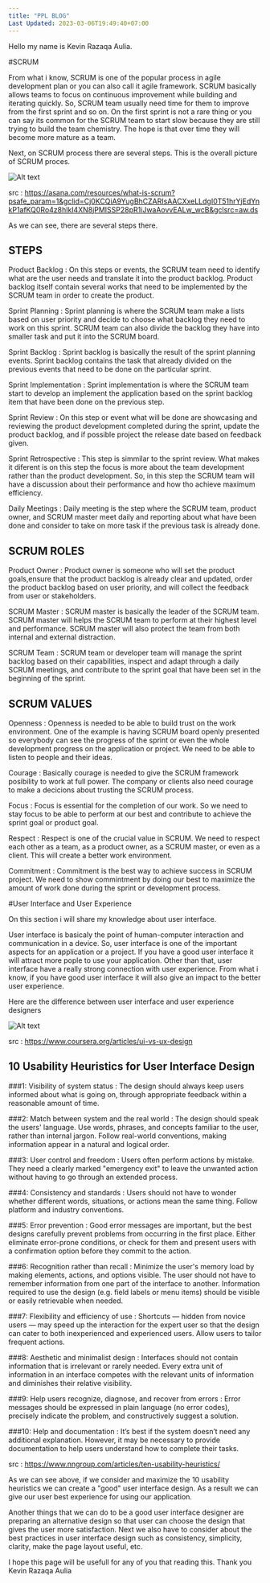 ```yaml
---
title: "PPL BLOG"
Last Updated: 2023-03-06T19:49:40+07:00
---
```


Hello my name is Kevin Razaqa Aulia. 

#SCRUM

From what i know, SCRUM is one of the popular process in agile development plan or you can also call it agile framework. SCRUM basically allows teams to focus on continuous improvement while building and iterating quickly. So, SCRUM team usually need time for them to improve from the first sprint and so on. On the first sprint is not a rare thing or you can say its common for the SCRUM team to start slow because they are still trying to build the team chemistry. The hope is that over time they will become more mature as a team.

Next, on SCRUM process there are several steps. This is the overall picture of SCRUM proces.

![Alt text](https://assets.asana.biz/transform/80fe2d49-910b-4d42-bbab-d3e1bb26702a/inline-agile-scrum-1-2x?io=transform:fill,width:1680&format=webp "Scrum Process")

src : https://asana.com/resources/what-is-scrum?psafe_param=1&gclid=Cj0KCQiA9YugBhCZARIsAACXxeLLdgI0T51hrYjEdYnkP1afKQ0Ro4z8hlkI4XN8jPMISSP28pR1iJwaAovvEALw_wcB&gclsrc=aw.ds

As we can see, there are several steps there.

## STEPS

Product Backlog : On this steps or events, the SCRUM team need to identify what are the user needs and translate it into the product backlog. Product backlog itself contain several works that need to be implemented by the SCRUM team in order to create the product.

Sprint Planning : Sprint planning is where the SCRUM team make a lists based on user priority and decide to choose what backlog they need to work on this sprint. SCRUM team can also divide the backlog they have into smaller task and put it into the SCRUM board.

Sprint Backlog : Sprint backlog is basically the result of the sprint planning events. Sprint backlog contains the task that already divided on the previous events that need to be done on the particular sprint.

Sprint Implementation : Sprint implementation is where the SCRUM team start to develop an implement the application based on the sprint backlog item that have been done on the previous step.

Sprint Review : On this step or event what will be done are showcasing and reviewing the product development completed during the sprint, update the product backlog, and if possible project the release date based on feedback given.

Sprint Retrospective : This step is simmilar to the sprint review. What makes it diferent is on this step the focus is more about the team development rather than the product development. So, in this step the SCRUM team will have a discussion about their performance and how tho achieve maximum efficiency.

Daily Meetings : Daily meeting is the step where the SCRUM team, product owner, and SCRUM master meet daily and reporting about what have been done and consider to take on more task if the previous task is already done.

## SCRUM ROLES
Product Owner : Product owner is someone who will set the product goals,ensure that the product backlog is already clear and updated, order the product backlog based on user priority, and will collect the feedback from user or stakeholders.

SCRUM Master : SCRUM master is basically the leader of the SCRUM team. SCRUM master will helps the SCRUM team to perform at their highest level and performance. SCRUM master will also protect the team from both internal and external distraction.

SCRUM Team : SCRUM team or developer team will manage the sprint backlog based on their capabilities, inspect and adapt through a daily SCRUM meetings, and contribute to the sprint goal that have been set in the beginning of the sprint.

## SCRUM VALUES
Openness : Openness is needed to be able to build trust on the work environment. One of the example is having SCRUM board openly presented so everybody can see the progress of the sprint or even the whole development progress on the application or project. We need to be able to listen to people and their ideas.

Courage : Basically courage is needed to give the SCRUM framework posibility to work at full power. The company or clients also need courage to make a decicions about trusting the SCRUM process.

Focus : Focus is essential for the completion of our work. So we need to stay focus to be able to perform at our best and contribute to achieve the sprint goal or product goal.

Respect : Respect is one of the crucial value in SCRUM. We need to respect each other as a team, as a product owner, as a SCRUM master, or even as a client. This will create a better work environment.

Commitment : Commitment is the best way to achieve success in SCRUM project. We need to show commintment by doing our best to maximize the amount of work done during the sprint or development process.

#User Interface and User Experience

On this section i will share my knowledge about user interface.

User interface is basicaly the point of human-computer interaction and communication in a device. So, user interface is one of the important aspects for an application or a project. If you have a good user interface it will attract more pople to use your application. Other than that, user interface have a really strong connection with user experience. From what i know, if you have good user interface it will also give an impact to the better user experience.

Here are the difference between user interface and user experience designers

![Alt text](https://images.ctfassets.net/wp1lcwdav1p1/2qMppLhAjXbyb8D6s8IqJb/fefcd15a3a67beb375b213544eb333d4/Template_example.png?w=1500&q=60 "UIvsUX")

src : https://www.coursera.org/articles/ui-vs-ux-design

## 10 Usability Heuristics for User Interface Design

###1: Visibility of system status : The design should always keep users informed about what is going on, through appropriate feedback within a reasonable amount of time.

###2: Match between system and the real world : The design should speak the users' language. Use words, phrases, and concepts familiar to the user, rather than internal jargon. Follow real-world conventions, making information appear in a natural and logical order.

###3: User control and freedom : Users often perform actions by mistake. They need a clearly marked "emergency exit" to leave the unwanted action without having to go through an extended process.

###4: Consistency and standards : Users should not have to wonder whether different words, situations, or actions mean the same thing. Follow platform and industry conventions.

###5: Error prevention : Good error messages are important, but the best designs carefully prevent problems from occurring in the first place. Either eliminate error-prone conditions, or check for them and present users with a confirmation option before they commit to the action.

###6: Recognition rather than recall : Minimize the user's memory load by making elements, actions, and options visible. The user should not have to remember information from one part of the interface to another. Information required to use the design (e.g. field labels or menu items) should be visible or easily retrievable when needed.

###7: Flexibility and efficiency of use : Shortcuts — hidden from novice users — may speed up the interaction for the expert user so that the design can cater to both inexperienced and experienced users. Allow users to tailor frequent actions.

###8: Aesthetic and minimalist design : Interfaces should not contain information that is irrelevant or rarely needed. Every extra unit of information in an interface competes with the relevant units of information and diminishes their relative visibility.

###9: Help users recognize, diagnose, and recover from errors : Error messages should be expressed in plain language (no error codes), precisely indicate the problem, and constructively suggest a solution.

###10: Help and documentation : It’s best if the system doesn’t need any additional explanation. However, it may be necessary to provide documentation to help users understand how to complete their tasks.

src : https://www.nngroup.com/articles/ten-usability-heuristics/

As we can see above, if we consider and maximize the 10 usability heuristics we can create a "good" user interface design. As a result we can give our user best experience for using our application.

Another things that we can do to be a good user interface designer are preparing an alternative design so that user can choose the design that gives the user more satisfaction. Next we also have to consider about the best practices in user interface design such as consistency, simplicity, clarity, make the page layout useful, etc.

I hope this page will be usefull for any of you that reading this.
Thank you
Kevin Razaqa Aulia
